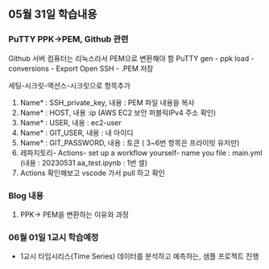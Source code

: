 ## 05월 31일 학습내용

### PuTTY PPK->PEM, Github 관련
Github 서버 컴퓨터는 리눅스라서 PEM으로 변환해야 함
PuTTY gen - ppk load - conversions - Export Open SSH - .PEM 저장

세팅-시크릿-액션스-시크릿으로 항목추가
1. Name* : SSH_private_key, 내용 : PEM 파일 내용을 복사
2. Name* : HOST, 내용 :ip (AWS EC2 보안 퍼블릭IPv4 주소 확인)
3. Name* : USER, 내용 : ec2-user
4. Name* : GIT_USER, 내용 : 내 아이디 
5. Name* : GIT_PASSWORD, 내용 : 토큰 ( 3~6번 항목은 프라이빗 유저만)
6. 레파지토리- Actions- set up a workflow yourself- name you file : main.yml
    (내용 : 20230531 aa_test.ipynb : 1번 셀)
7. Actions 확인해보고 vscode 가서 pull 하고 확인

### Blog 내용
1. PPK-> PEM을 변환하는 이유와 과정


### 06월 01일 1교시 학습예정
- 1교시 타임시리스(Time Series)
    데이터를 분석하고 예측하는, 샘플 프로젝트 진행